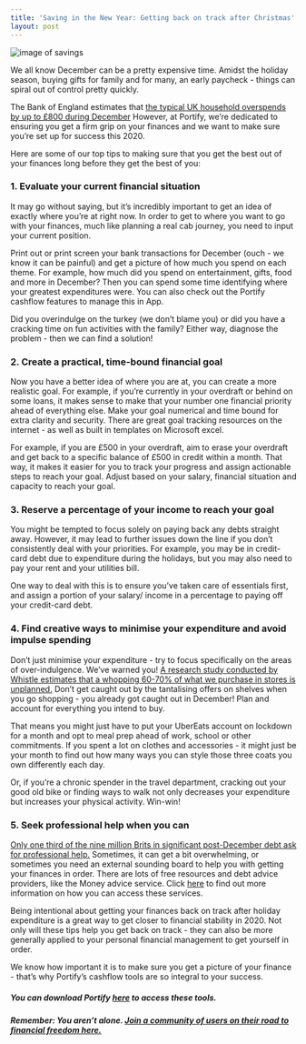 ```yaml
---
title: 'Saving in the New Year: Getting back on track after Christmas'
layout: post
---
```


![image of savings](/assets/artem-beliaikin-Dz-Iij3CrpM-unsplash.jpg)



We all know December can be a pretty expensive time. Amidst the holiday season, buying gifts for family and for many, an early paycheck - things can spiral out of control pretty quickly. 

The Bank of England estimates that [the typical UK household overspends by up to £800 during December](https://www.bankofengland.co.uk/knowledgebank/how-much-do-we-spend-at-christmas) However, at Portify, we’re dedicated to ensuring you get a firm grip on your finances and we want to make sure you’re set up for success this 2020. 


Here are some of our top tips to making sure that you get the best out of your  finances long before they get the best of you:


### 1. Evaluate your current financial situation


It may go without saying, but it’s incredibly important to get an idea of exactly where you’re at right now. In order to get to where you want to go with your finances, much like planning a real cab journey, you need to input your current position. 

Print out or print screen your bank transactions for December (ouch - we know it can be painful) and get a picture of how much you spend on each theme. For example, how much did you spend on entertainment, gifts, food and more in December? Then you can spend some time identifying where your greatest expenditures were. You can also check out the Portify cashflow features to manage this in App.

Did you overindulge on the turkey (we don’t blame you) or did you have a cracking time on fun activities with the family? Either way, diagnose the problem - then we can find a solution!


### 2. Create a practical, time-bound financial goal 


Now you have a better idea of where you are at, you can create a more realistic goal. For example, if you’re currently in your overdraft or behind on some loans, it makes sense to make that your number one financial priority ahead of everything else. Make your goal numerical and time bound for extra clarity and security. There are great goal tracking resources on the internet - as well as built in templates on Microsoft excel. 

For example, if you are £500 in your overdraft, aim to erase your overdraft and get back to a specific balance of £500 in credit within a month. That way, it makes it easier for you to track your progress and assign actionable steps to reach your goal. Adjust based on your salary, financial situation and capacity to reach your goal. 


### 3. Reserve a percentage of your income to reach your goal 


You might be tempted to focus solely on paying back any debts straight away. However, it may lead to further issues down the line if you don’t consistently deal with your priorities. For example, you may be in credit-card debt due to expenditure during the holidays, but you may also need to pay your rent and your utilities bill. 

One way to deal with this is to ensure you’ve taken care of essentials first, and assign a portion of your salary/ income in a percentage to paying off your credit-card debt.


###  4. Find creative ways to minimise your expenditure and avoid impulse spending

Don’t just minimise your expenditure - try to focus specifically on the areas of over-indulgence. We’ve warned you! [A research study conducted by Whistle estimates that a whopping 60-70% of what we purchase in stores is unplanned.](https://www.whistl.co.uk) Don’t get caught out by the tantalising offers on shelves when you go shopping - you already got caught out in December! Plan and account for everything you intend to buy. 

That means you might just have to put your UberEats account on lockdown for a month and opt to meal prep ahead of work, school or other commitments. If you spent a lot on clothes and accessories - it might just be your month to find out how many ways you can style those three coats you own differently each day. 

Or, if you’re a chronic spender in the travel department, cracking out your good old bike or finding ways to walk not only decreases your expenditure but increases your physical activity. Win-win!


### 5. Seek professional help when you can


[Only one third of the nine million Brits in significant post-December debt ask for professional help.](https://www.mirror.co.uk/money/britain-cries-help-bills-start-21255713) Sometimes, it can get a bit overwhelming, or sometimes you need an external sounding board to help you with getting your finances in order. There are lots of free resources and debt advice providers, like the Money advice service. Click [here](https://www.moneyadviceservice.org.uk/en/tools/debt-advice-locator) to find out more information on how you can access these services.


Being intentional about getting your finances back on track after holiday expenditure is a great way to get closer to financial stability in 2020. Not only will these tips help you get back on track - they can also be more generally applied to your personal financial management to get yourself in order. 

We know how important it is to make sure you get a picture of your finance - that’s why Portify’s cashflow tools are so integral to your success. 

##### You can download Portify [here](https://www.portify.co) to access these tools.

##### Remember: You aren’t alone. [Join a community of users on their road to financial freedom here.](https://www.facebook.com/portify.co/) 


